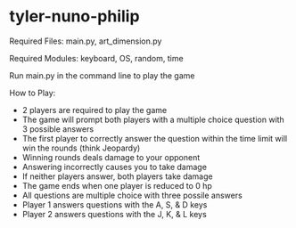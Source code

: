 # tyler-nuno-philip

Required Files: main.py, art_dimension.py

Required Modules: keyboard, OS, random, time

Run main.py in the command line to play the game

How to Play:
  - 2 players are required to play the game
  - The game will prompt both players with a multiple choice question with 3 possible answers
  - The first player to correctly answer the question within the time limit will win the rounds (think Jeopardy)
  - Winning rounds deals damage to your opponent
  - Answering incorrectly causes you to take damage
  - If neither players answer, both players take damage
  - The game ends when one player is reduced to 0 hp
  - All questions are multiple choice with three possile answers
  - Player 1 answers questions with the A, S, & D keys
  - Player 2 answers questions with the J, K, & L keys
